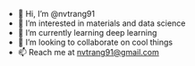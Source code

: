 - 👋 Hi, I’m @nvtrang91
- 👀 I’m interested in materials and data science
- 🌱 I’m currently learning deep learning
- 💞️ I’m looking to collaborate on cool things
- 📫 Reach me at nvtrang91@gmail.com
